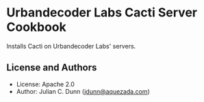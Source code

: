 Urbandecoder Labs Cacti Server Cookbook
=======================================

Installs Cacti on Urbandecoder Labs' servers.

License and Authors
-------------------

* License: Apache 2.0
* Author: Julian C. Dunn (<jdunn@aquezada.com>)
